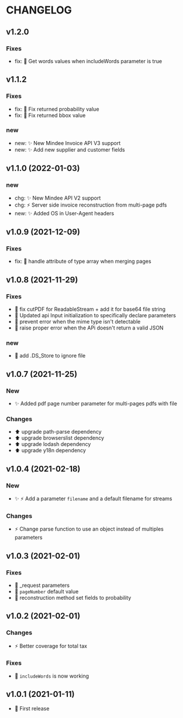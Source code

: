 # CHANGELOG

## v1.2.0

### Fixes

- fix: 🐛 Get words values when includeWords parameter is true

## v1.1.2

### Fixes

- fix: 🐛 Fix returned probability value
- fix: 🐛 Fix returned bbox value

### new

- new: ✨ New Mindee Invoice API V3 support
- new: ✨ Add new supplier and customer fields

## v1.1.0 (2022-01-03)

### new

- chg: :sparkles: New Mindee API V2 support
- chg: :zap: Server side invoice reconstruction from multi-page pdfs
- new: :sparkles: Added OS in User-Agent headers


## v1.0.9 (2021-12-09)

### Fixes

- fix: 🐛 handle attribute of type array when merging pages

## v1.0.8 (2021-11-29)

### Fixes

- 🐛 fix cutPDF for ReadableStream + add it for base64 file string
- 🐛 Updated api Input initialization to specifically declare parameters
- 🐛 prevent error when the mime type isn't detectable
- 🐛 raise proper error when the APi doesn't return a valid JSON

### new

- :see_no_evil: add .DS_Store to ignore file

## v1.0.7 (2021-11-25)

### New

- ✨ Added pdf page number parameter for multi-pages pdfs with file

### Changes

- :arrow_up: upgrade path-parse dependency
- :arrow_up: upgrade browserslist dependency
- :arrow_up: upgrade lodash dependency
- :arrow_up: upgrade y18n dependency

## v1.0.4 (2021-02-18)

### New

- :sparkles: :zap: Add a parameter `filename` and a default filename for streams

### Changes

- :zap: Change parse function to use an object instead of multiples parameters

## v1.0.3 (2021-02-01)

### Fixes

- :bug: \_request parameters
- :bug: `pageNumber` default value
- :bug: reconstruction method set fields to probability

## v1.0.2 (2021-02-01)

### Changes

- :zap: Better coverage for total tax

### Fixes

- :bug: `includeWords` is now working

## v1.0.1 (2021-01-11)

- 🎉 First release
